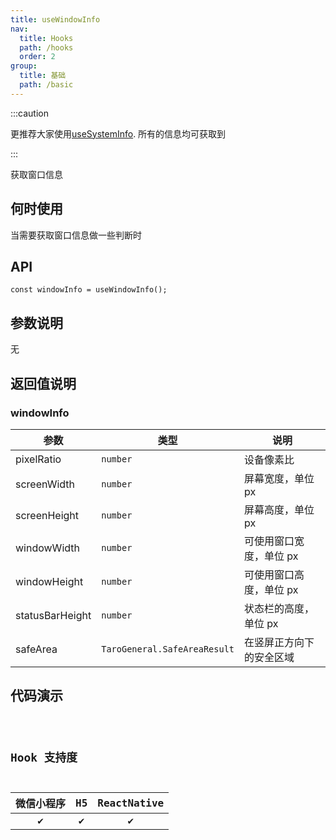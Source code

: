 ```yaml
---
title: useWindowInfo
nav:
  title: Hooks
  path: /hooks
  order: 2
group:
  title: 基础
  path: /basic
---
```


:::caution

更推荐大家使用[useSystemInfo](/site/hooks/useSystemInfo/). 所有的信息均可获取到

:::

获取窗口信息

## 何时使用

当需要获取窗口信息做一些判断时

## API

```tsx
const windowInfo = useWindowInfo();
```

## 参数说明

无

## 返回值说明

### windowInfo

| 参数            | 类型                         | 说明                     |
| --------------- | ---------------------------- | ------------------------ |
| pixelRatio      | `number`                     | 设备像素比               |
| screenWidth     | `number`                     | 屏幕宽度，单位 px        |
| screenHeight    | `number`                     | 屏幕高度，单位 px        |
| windowWidth     | `number`                     | 可使用窗口宽度，单位 px  |
| windowHeight    | `number`                     | 可使用窗口高度，单位 px  |
| statusBarHeight | `number`                     | 状态栏的高度，单位 px    |
| safeArea        | `TaroGeneral.SafeAreaResult` | 在竖屏正方向下的安全区域 |

## 代码演示

<code src="useWindowInfo/index" group="basic" />

## Hook 支持度

| 微信小程序 | H5  | ReactNative |
| :--------: | :-: | :---------: |
|     ✔️     | ✔️  |     ✔️      |
